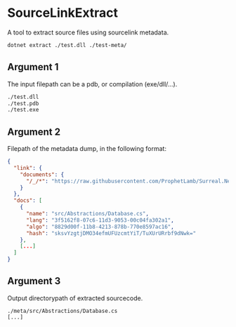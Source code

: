 # SourceLinkExtract

A tool to extract source files using sourcelink metadata.

```bash
dotnet extract ./test.dll ./test-meta/
```

## Argument 1
The input filepath can be a pdb, or compilation (exe/dll/...).

```bash
./test.dll
./test.pdb
./test.exe
```

## Argument 2
Filepath of the metadata dump, in the following format:

```json
{
  "link": {
    "documents": {
      "/_/*": "https://raw.githubusercontent.com/ProphetLamb/Surreal.Net/9050c906117c795ca385fd52b75062771a2a8816/*"
    }
  },
  "docs": [
    {
      "name": "src/Abstractions/Database.cs",
      "lang": "3f5162f8-07c6-11d3-9053-00c04fa302a1",
      "algo": "8829d00f-11b8-4213-878b-770e8597ac16",
      "hash": "sksvYzgtjDMO34efmUFUzcmtYiT/TuXUrURrbf9dNwk="
    },
    [...]
  ]
}

```

## Argument 3
Output directorypath of extracted sourcecode.

```
./meta/src/Abstractions/Database.cs
[...]
```
